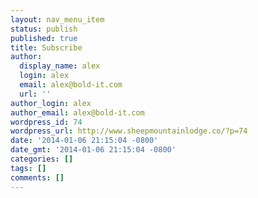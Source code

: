 ```yaml
---
layout: nav_menu_item
status: publish
published: true
title: Subscribe
author:
  display_name: alex
  login: alex
  email: alex@bold-it.com
  url: ''
author_login: alex
author_email: alex@bold-it.com
wordpress_id: 74
wordpress_url: http://www.sheepmountainlodge.co/?p=74
date: '2014-01-06 21:15:04 -0800'
date_gmt: '2014-01-06 21:15:04 -0800'
categories: []
tags: []
comments: []
---
```


